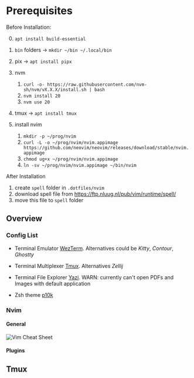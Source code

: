 # Prerequisites

Before Installation:


0. `apt install build-essential`
0. `bin` folders -> `mkdir ~/bin ~/.local/bin`

1. pix -> `apt install pipx`
2. nvm
    1. `curl -o- https://raw.githubusercontent.com/nvm-sh/nvm/vX.X.X/install.sh | bash`
    2. `nvm install 20`
    3. `nvm use 20`

3. tmux -> `apt install tmux`
4. install nvim
    1. `mkdir -p ~/prog/nvim`
    2. `curl -L -o ~/prog/nvim/nvim.appimage https://github.com/neovim/neovim/releases/download/stable/nvim.appimage`
    3. `chmod ug+x ~/prog/nvim/nvim.appimage`
    4. `ln -sv ~/prog/nvim/nvim.appimage ~/bin/nvim`

After Installation

1. create `spell` folder in `.dotfiles/nvim`
2. download spell file from <https://ftp.nluug.nl/pub/vim/runtime/spell/>
3. move this file to `spell` folder

## Overview

### Config List

- Terminal Emulator [WezTerm](https://wezfurlong.org/wezterm/index.html). Alternatives could be *Kitty*, *Contour*, *Ghostty*
- Terminal Multiplexer [Tmux](https://github.com/tmux/tmux/wiki). Alternatives *Zellij*
- Terminal File Explorer [Yazi](https://yazi-rs.github.io/). WARN: currently can't open PDFs and Images with default application

- Zsh theme [p10k](https://github.com/romkatv/powerlevel10k)


### Nvim


#### General

![Vim Cheat Sheet](http://www.viemu.com/vi-vim-cheat-sheet.gif)

#### Plugins


## Tmux
